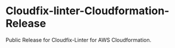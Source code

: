 # Cloudfix-linter-Cloudformation-Release
Public Release for Cloudfix-Linter for AWS Cloudformation.
